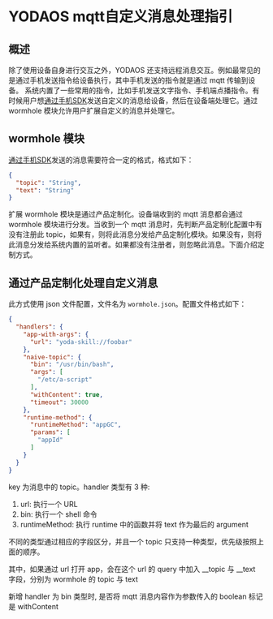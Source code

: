 # YODAOS mqtt自定义消息处理指引

## 概述

除了使用设备自身进行交互之外，YODAOS 还支持远程消息交互。例如最常见的是通过手机发送指令给设备执行，其中手机发送的指令就是通过 mqtt 传输到设备。
系统内置了一些常用的指令，比如手机发送文字指令、手机端点播指令。有时候用户想[通过手机SDK][mobile-sdk]发送自定义的消息给设备，然后在设备端处理它。通过 wormhole 模块允许用户扩展自定义的消息并处理它。

## wormhole 模块

[通过手机SDK][mobile-sdk]发送的消息需要符合一定的格式，格式如下：

```json
{
  "topic": "String",
  "text": "String"
}
```

扩展 wormhole 模块是通过产品定制化。设备端收到的 mqtt 消息都会通过 wormhole 模块进行分发。当收到一个 mqtt 消息时，先判断产品定制化配置中有没有注册此 topic，如果有，则将此消息分发给产品定制化模块。如果没有，则将此消息分发给系统内置的监听者。如果都没有注册者，则忽略此消息。下面介绍定制方式。

## 通过产品定制化处理自定义消息

此方式使用 json 文件配置，文件名为 `wormhole.json`。配置文件格式如下：

```json
{
  "handlers": {
    "app-with-args": {
      "url": "yoda-skill://foobar"
    },
    "naive-topic": {
      "bin": "/usr/bin/bash",
      "args": [
        "/etc/a-script"
      ],
      "withContent": true,
      "timeout": 30000
    },
    "runtime-method": {
      "runtimeMethod": "appGC",
      "params": [
        "appId"
      ]
    }
  }
}
```

key 为消息中的 topic。handler 类型有 3 种:

1. url: 执行一个 URL
2. bin: 执行一个 shell 命令
3. runtimeMethod: 执行 runtime 中的函数并将 text 作为最后的 argument

不同的类型通过相应的字段区分，并且一个 topic 只支持一种类型，优先级按照上面的顺序。

其中，如果通过 url 打开 app，会在这个 url 的 query 中加入 __topic 与 __text 字段，分别为 wormhole 的 topic 与 text

新增 handler 为 bin 类型时, 是否将 mqtt 消息内容作为参数传入的 boolean 标记是 withContent


[mobile-sdk]: https://rokid.github.io/mobile-sdk-android-docs/res/86_topic_msg.html